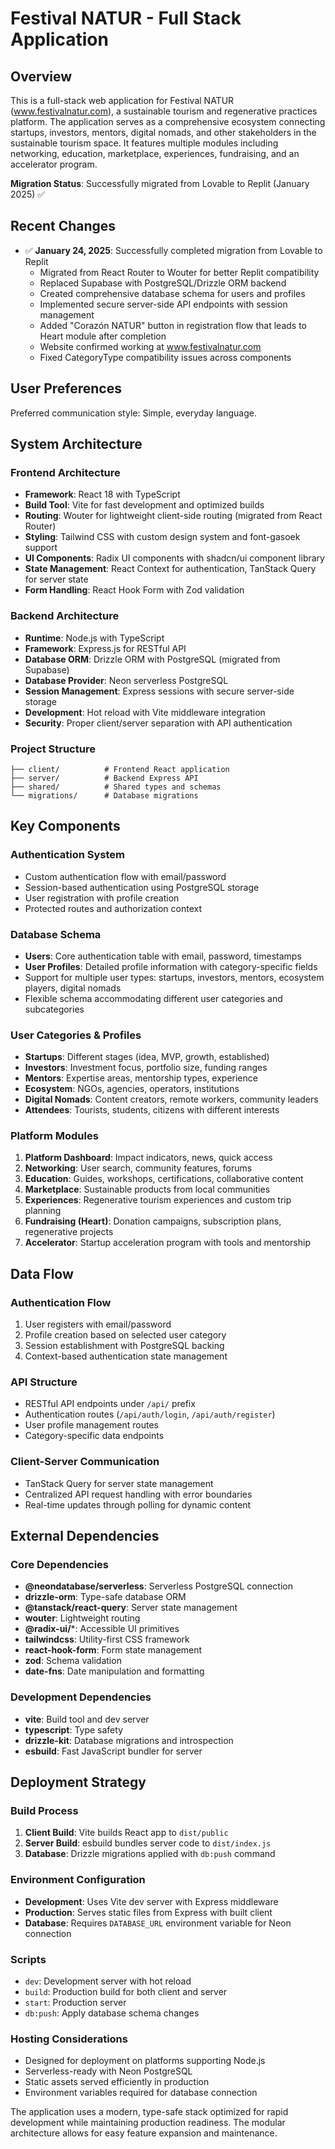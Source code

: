 # Festival NATUR - Full Stack Application

## Overview

This is a full-stack web application for Festival NATUR (www.festivalnatur.com), a sustainable tourism and regenerative practices platform. The application serves as a comprehensive ecosystem connecting startups, investors, mentors, digital nomads, and other stakeholders in the sustainable tourism space. It features multiple modules including networking, education, marketplace, experiences, fundraising, and an accelerator program.

**Migration Status**: Successfully migrated from Lovable to Replit (January 2025) ✅

## Recent Changes

- ✅ **January 24, 2025**: Successfully completed migration from Lovable to Replit
  - Migrated from React Router to Wouter for better Replit compatibility
  - Replaced Supabase with PostgreSQL/Drizzle ORM backend
  - Created comprehensive database schema for users and profiles
  - Implemented secure server-side API endpoints with session management
  - Added "Corazón NATUR" button in registration flow that leads to Heart module after completion
  - Website confirmed working at www.festivalnatur.com
  - Fixed CategoryType compatibility issues across components

## User Preferences

Preferred communication style: Simple, everyday language.

## System Architecture

### Frontend Architecture
- **Framework**: React 18 with TypeScript
- **Build Tool**: Vite for fast development and optimized builds
- **Routing**: Wouter for lightweight client-side routing (migrated from React Router)
- **Styling**: Tailwind CSS with custom design system and font-gasoek support
- **UI Components**: Radix UI components with shadcn/ui component library
- **State Management**: React Context for authentication, TanStack Query for server state
- **Form Handling**: React Hook Form with Zod validation

### Backend Architecture
- **Runtime**: Node.js with TypeScript
- **Framework**: Express.js for RESTful API
- **Database ORM**: Drizzle ORM with PostgreSQL (migrated from Supabase)
- **Database Provider**: Neon serverless PostgreSQL
- **Session Management**: Express sessions with secure server-side storage
- **Development**: Hot reload with Vite middleware integration
- **Security**: Proper client/server separation with API authentication

### Project Structure
```
├── client/          # Frontend React application
├── server/          # Backend Express API
├── shared/          # Shared types and schemas
└── migrations/      # Database migrations
```

## Key Components

### Authentication System
- Custom authentication flow with email/password
- Session-based authentication using PostgreSQL storage
- User registration with profile creation
- Protected routes and authorization context

### Database Schema
- **Users**: Core authentication table with email, password, timestamps
- **User Profiles**: Detailed profile information with category-specific fields
- Support for multiple user types: startups, investors, mentors, ecosystem players, digital nomads
- Flexible schema accommodating different user categories and subcategories

### User Categories & Profiles
- **Startups**: Different stages (idea, MVP, growth, established)
- **Investors**: Investment focus, portfolio size, funding ranges
- **Mentors**: Expertise areas, mentorship types, experience
- **Ecosystem**: NGOs, agencies, operators, institutions
- **Digital Nomads**: Content creators, remote workers, community leaders
- **Attendees**: Tourists, students, citizens with different interests

### Platform Modules
1. **Platform Dashboard**: Impact indicators, news, quick access
2. **Networking**: User search, community features, forums
3. **Education**: Guides, workshops, certifications, collaborative content
4. **Marketplace**: Sustainable products from local communities
5. **Experiences**: Regenerative tourism experiences and custom trip planning
6. **Fundraising (Heart)**: Donation campaigns, subscription plans, regenerative projects
7. **Accelerator**: Startup acceleration program with tools and mentorship

## Data Flow

### Authentication Flow
1. User registers with email/password
2. Profile creation based on selected user category
3. Session establishment with PostgreSQL backing
4. Context-based authentication state management

### API Structure
- RESTful API endpoints under `/api/` prefix
- Authentication routes (`/api/auth/login`, `/api/auth/register`)
- User profile management routes
- Category-specific data endpoints

### Client-Server Communication
- TanStack Query for server state management
- Centralized API request handling with error boundaries
- Real-time updates through polling for dynamic content

## External Dependencies

### Core Dependencies
- **@neondatabase/serverless**: Serverless PostgreSQL connection
- **drizzle-orm**: Type-safe database ORM
- **@tanstack/react-query**: Server state management
- **wouter**: Lightweight routing
- **@radix-ui/***: Accessible UI primitives
- **tailwindcss**: Utility-first CSS framework
- **react-hook-form**: Form state management
- **zod**: Schema validation
- **date-fns**: Date manipulation and formatting

### Development Dependencies
- **vite**: Build tool and dev server
- **typescript**: Type safety
- **drizzle-kit**: Database migrations and introspection
- **esbuild**: Fast JavaScript bundler for server

## Deployment Strategy

### Build Process
1. **Client Build**: Vite builds React app to `dist/public`
2. **Server Build**: esbuild bundles server code to `dist/index.js`
3. **Database**: Drizzle migrations applied with `db:push` command

### Environment Configuration
- **Development**: Uses Vite dev server with Express middleware
- **Production**: Serves static files from Express with built client
- **Database**: Requires `DATABASE_URL` environment variable for Neon connection

### Scripts
- `dev`: Development server with hot reload
- `build`: Production build for both client and server
- `start`: Production server
- `db:push`: Apply database schema changes

### Hosting Considerations
- Designed for deployment on platforms supporting Node.js
- Serverless-ready with Neon PostgreSQL
- Static assets served efficiently in production
- Environment variables required for database connection

The application uses a modern, type-safe stack optimized for rapid development while maintaining production readiness. The modular architecture allows for easy feature expansion and maintenance.